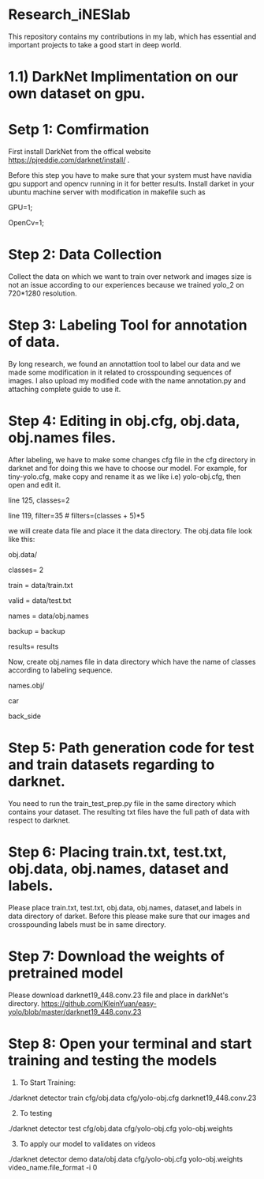 # Research_iNESlab
This repository contains my contributions in my lab, which has essential and important projects to take a good start in deep world.
# 1.1) DarkNet Implimentation on our own dataset on gpu.
# Setp 1: Comfirmation
First install DarkNet from the offical website https://pjreddie.com/darknet/install/ .

Before this step you have to make sure that your system must have navidia gpu support and opencv running in it for better results.
Install darket in your ubuntu machine server with modification in makefile such as

GPU=1;

OpenCv=1;
# Step 2: Data Collection
Collect the data on which we want to train over network and images size is not an issue according to our experiences because we trained yolo_2 on 720*1280 resolution.
# Step 3: Labeling Tool for annotation of data.
By long research, we found an annotattion tool to label our data and we made some modification in it related to crosspounding sequences of images. I also upload my modified code with the name annotation.py and attaching complete guide to use it.
# Step 4: Editing in obj.cfg, obj.data, obj.names files.
After labeling, we have to make some changes cfg file in the cfg directory in darknet and for doing this we have to choose our model. For example, for tiny-yolo.cfg, make copy and rename it as we like i.e) yolo-obj.cfg, then open and edit it.

line 125, classes=2

line 119, filter=35     # filters=(classes + 5)*5

we will create data file and place it the data directory. The obj.data file look like this:   

obj.data/

classes= 2

train  = data/train.txt

valid  = data/test.txt

names = data/obj.names

backup = backup

results= results

Now, create obj.names file in data directory which have the name of classes according to labeling sequence.

names.obj/

car

back_side
# Step 5: Path generation code for test and train datasets regarding to darknet.
You need to run the train_test_prep.py file in the same directory which contains your dataset.
The resulting txt files have the full path of data with respect to darknet.
# Step 6: Placing train.txt, test.txt, obj.data, obj.names, dataset and labels.
Please place train.txt, test.txt, obj.data, obj.names, dataset,and labels in data directory of darket.
Before this please make sure that our images and crosspounding labels must be in same directory.
# Step 7: Download the weights of pretrained model
Please download darknet19_448.conv.23 file and place in darkNet's directory.
https://github.com/KleinYuan/easy-yolo/blob/master/darknet19_448.conv.23
# Step 8: Open your terminal and start training and testing the models
1) To Start Training:

./darknet detector train cfg/obj.data cfg/yolo-obj.cfg darknet19_448.conv.23

2) To testing

./darknet detector test cfg/obj.data cfg/yolo-obj.cfg yolo-obj.weights

3) To apply our model to validates on videos

./darknet detector demo data/obj.data cfg/yolo-obj.cfg yolo-obj.weights video_name.file_format -i 0
